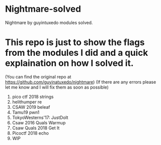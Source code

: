 # Nightmare-solved
Nightmare by guyintuxedo modules solved.

# This repo is just to show the flags from the modules I did and a quick explaination on how I solved it.
(You can find the original repo at https://github.com/guyinatuxedo/nightmare)
(If there are any errors please let me know and I will fix them as soon as possible)

1. pico ctf 2018 strings
2. helithumper re
3. CSAW 2019 beleaf
4. Tamu19 pwn1
5. TokyoWesterns'17: JustDoIt
6. Csaw 2016 Quals Warmup
7. Csaw Quals 2018 Get It
8. Picoctf 2018 echo
9. WIP
